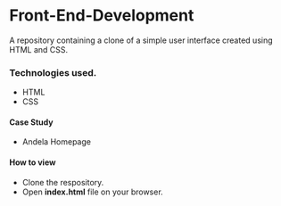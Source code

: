 # Front-End-Development
A repository containing a clone of a simple user interface created using HTML and CSS.</br>
### Technologies used.
* HTML</br>
* CSS</br>
#### Case Study
* Andela Homepage</br>

#### How to view
* Clone the respository.</br>
* Open <b>index.html</b> file on your browser.
